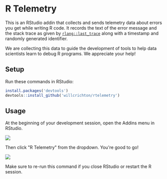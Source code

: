 # R Telemetry

This is an RStudio addin that collects and sends telemetry data about errors you get while writing R code. It records the text of the error message and the stack trace as given by [`rlang::last_trace`](https://rlang.r-lib.org/reference/last_error.html) along with a timestamp and randomly generated identifier.

We are collecting this data to guide the development of tools to help data scientists learn to debug R programs. We appreciate your help!

## Setup

Run these commands in RStudio:

```r
install.packages('devtools')
devtools::install_github('willcrichton/rtelemetry')
```

## Usage

At the beginning of your development session, open the Addins menu in RStudio.

![](https://raw.githubusercontent.com/willcrichton/rtelemetry/master/assets/step1.png)

Then click "R Telemetry" from the dropdown. You're good to go!

![](https://raw.githubusercontent.com/willcrichton/rtelemetry/master/assets/step2.png)

Make sure to re-run this command if you close RStudio or restart the R session.
